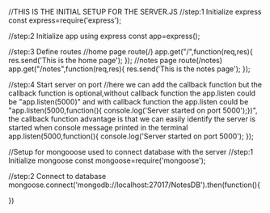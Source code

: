 //THIS IS THE INITIAL SETUP FOR THE SERVER.JS
//step:1 Initialize express
const express=require('express');

//step:2 Initialize app using express
const app=express();



//step:3 Define routes
//home page route(/)
app.get("/",function(req,res){
    res.send('This is the home page');
});
//notes page route(/notes)
app.get("/notes",function(req,res){
    res.send('This is the notes page');
});

//step:4 Start server on port
//here we can add the callback function but the callback function is optional,without callback function the app.listen could be "app.listen(5000)" and with callback function the app.listen could be "app.listen(5000,function(){ console.log('Server started on port 5000');})", the callback function advantage is that we can easily identify the server is started when console message printed in  the terminal 
app.listen(5000,function(){
    console.log('Server started on port 5000');
});


//Setup for mongooose used to connect database with the server
//step:1 Initialize mongoose
const mongoose=require('mongoose');

//step:2 Connect to database
mongoose.connect('mongodb://localhost:27017/NotesDB').then(function(){
    
})